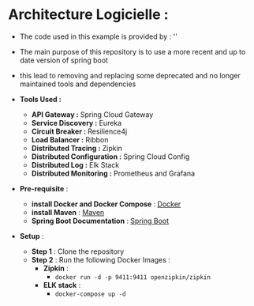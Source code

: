 # Architecture Logicielle :
- The code used in this example is provided by : ''
- The main purpose of this repository is to use a more recent and up to date version of spring boot
- this lead to removing and replacing some deprecated and no longer maintained tools and dependencies
- **Tools Used :**
    - **API Gateway :**  Spring Cloud Gateway
    - **Service Discovery :** Eureka
    - **Circuit Breaker :** Resilience4j
    - **Load Balancer :** Ribbon
    - **Distributed Tracing :** Zipkin
    - **Distributed Configuration :** Spring Cloud Config
    - **Distributed Log :** Elk Stack
    - **Distributed Monitoring :** Prometheus and Grafana

- **Pre-requisite** :
  - **install Docker and Docker Compose** : [Docker](https://docs.docker.com/get-docker/)
  - **install Maven** : [Maven](https://maven.apache.org/install.html)
  - **Spring Boot Documentation** : [Spring Boot](https://spring.io/projects/spring-boot)
- **Setup** :
  - **Step 1** : Clone the repository
  - **Step 2** : Run the following Docker Images : 
    - **Zipkin** : 
      - `docker run -d -p 9411:9411 openzipkin/zipkin`
    - **ELK stack** :
      - `docker-compose up -d`